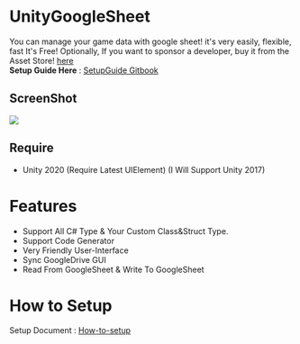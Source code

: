  
 
 # UnityGoogleSheet 
You can manage your game data with google sheet! it's very easily, flexible, fast
 It's Free! Optionally, If you want to sponsor a developer, buy it from the Asset Store! [here]()  
**Setup Guide Here** : [SetupGuide Gitbook](http://cheeseallergyhamster.gitbook.io/) 

## ScreenShot
![](https://i.imgur.com/ZBtiwmD.png)
  
 

## Require
  - Unity 2020 (Require Latest UIElement) (I Will Support Unity 2017)

 
 
 # Features
 - Support All C# Type & Your Custom Class&Struct Type.
 - Support Code Generator
 - Very Friendly User-Interface
 - Sync GoogleDrive GUI
 - Read From GoogleSheet & Write To GoogleSheet
  
 # How to Setup
 Setup Document : [How-to-setup](http://cheeseallergyhamster.gitbook.io/) 
  
